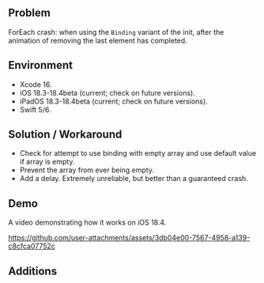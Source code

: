## Problem


ForEach crash: when using the `Binding` variant of the init, after the animation of removing the last element has completed.


## Environment


- Xcode 16.
- iOS 18.3-18.4beta (current; check on future versions).
- iPadOS 18.3-18.4beta (current; check on future versions).
- Swift 5/6.


## Solution / Workaround


- Check for attempt to use binding with empty array and use default value if array is empty.
- Prevent the array from ever being empty.
- Add a delay. Extremely unreliable, but better than a guaranteed crash.


## Demo


A video demonstrating how it works on iOS 18.4.


https://github.com/user-attachments/assets/3db04e00-7567-4958-a139-c8cfca07752c


## Additions

